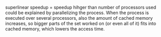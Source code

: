 superlinear speedup = speedup hihger than number of processors used
could be explained by parallelizing the process. When the process is executed over several processors, also the amount of cached memory increases, so bigger parts of the set worked on (or even all of it) fits into cached memory, which lowers the access time.
